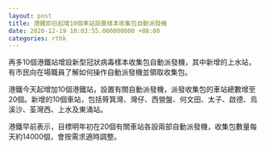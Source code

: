 ```yaml
---
layout: post
title: 港鐵即日起增10個車站設置樣本收集包自動派發機
date: 2020-12-19 10:03:55.000000000 +08:00
categories: rthk
---
```


再多10個港鐵站增設新型冠狀病毒樣本收集包自動派發機，其中新增的上水站，有市民向在場職員了解如何操作自動派發機並領取收集包。

港鐵今天起增加10個港鐵站，設置有關自動派發機，派發收集包的車站總數增至20個。新增的10個車站，包括筲箕灣、灣仔、西營盤、何文田、太子、啟德、烏溪沙、荃灣西、上水及東涌站。

港鐵早前表示，目標明年初在20個有關車站各設兩部自動派發機，收集包數量每天約14000個，會按需求適時調整。
